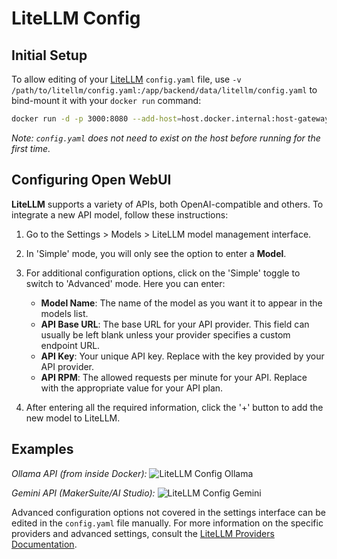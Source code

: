 # LiteLLM Config

## Initial Setup

To allow editing of your [LiteLLM](https://litellm.vercel.app/docs/proxy/configs#quick-start) `config.yaml` file, use `-v /path/to/litellm/config.yaml:/app/backend/data/litellm/config.yaml` to bind-mount it with your `docker run` command:

```bash
docker run -d -p 3000:8080 --add-host=host.docker.internal:host-gateway -v open-webui:/app/backend/data -v /path/to/litellm/config.yaml:/app/backend/data/litellm/config.yaml --name open-webui --restart always ghcr.io/open-webui/open-webui:main
```

_Note: `config.yaml` does not need to exist on the host before running for the first time._

## Configuring Open WebUI

**LiteLLM** supports a variety of APIs, both OpenAI-compatible and others. To integrate a new API model, follow these instructions:

1. Go to the Settings > Models > LiteLLM model management interface.
2. In 'Simple' mode, you will only see the option to enter a **Model**.
3. For additional configuration options, click on the 'Simple' toggle to switch to 'Advanced' mode. Here you can enter:

   - **Model Name**: The name of the model as you want it to appear in the models list.
   - **API Base URL**: The base URL for your API provider. This field can usually be left blank unless your provider specifies a custom endpoint URL.
   - **API Key**: Your unique API key. Replace with the key provided by your API provider.
   - **API RPM**: The allowed requests per minute for your API. Replace with the appropriate value for your API plan.

4. After entering all the required information, click the '+' button to add the new model to LiteLLM.

## Examples

_Ollama API (from inside Docker):_
![LiteLLM Config Ollama](/img/tutorial_litellm_ollama.png)

_Gemini API (MakerSuite/AI Studio):_
![LiteLLM Config Gemini](/img/tutorial_litellm_gemini.png)

Advanced configuration options not covered in the settings interface can be edited in the `config.yaml` file manually. For more information on the specific providers and advanced settings, consult the [LiteLLM Providers Documentation](https://litellm.vercel.app/docs/providers).

